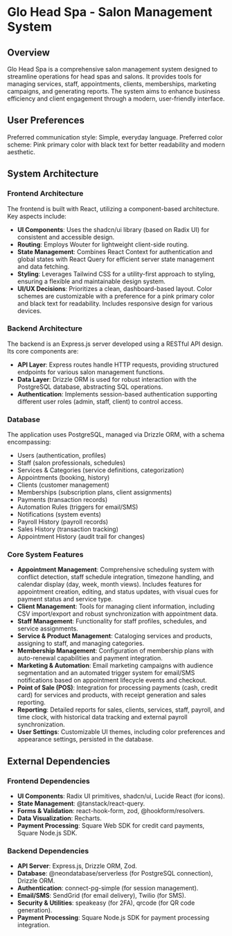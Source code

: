 # Glo Head Spa - Salon Management System

## Overview

Glo Head Spa is a comprehensive salon management system designed to streamline operations for head spas and salons. It provides tools for managing services, staff, appointments, clients, memberships, marketing campaigns, and generating reports. The system aims to enhance business efficiency and client engagement through a modern, user-friendly interface.

## User Preferences

Preferred communication style: Simple, everyday language.
Preferred color scheme: Pink primary color with black text for better readability and modern aesthetic.

## System Architecture

### Frontend Architecture

The frontend is built with React, utilizing a component-based architecture. Key aspects include:
- **UI Components**: Uses the shadcn/ui library (based on Radix UI) for consistent and accessible design.
- **Routing**: Employs Wouter for lightweight client-side routing.
- **State Management**: Combines React Context for authentication and global states with React Query for efficient server state management and data fetching.
- **Styling**: Leverages Tailwind CSS for a utility-first approach to styling, ensuring a flexible and maintainable design system.
- **UI/UX Decisions**: Prioritizes a clean, dashboard-based layout. Color schemes are customizable with a preference for a pink primary color and black text for readability. Includes responsive design for various devices.

### Backend Architecture

The backend is an Express.js server developed using a RESTful API design. Its core components are:
- **API Layer**: Express routes handle HTTP requests, providing structured endpoints for various salon management functions.
- **Data Layer**: Drizzle ORM is used for robust interaction with the PostgreSQL database, abstracting SQL operations.
- **Authentication**: Implements session-based authentication supporting different user roles (admin, staff, client) to control access.

### Database

The application uses PostgreSQL, managed via Drizzle ORM, with a schema encompassing:
- Users (authentication, profiles)
- Staff (salon professionals, schedules)
- Services & Categories (service definitions, categorization)
- Appointments (booking, history)
- Clients (customer management)
- Memberships (subscription plans, client assignments)
- Payments (transaction records)
- Automation Rules (triggers for email/SMS)
- Notifications (system events)
- Payroll History (payroll records)
- Sales History (transaction tracking)
- Appointment History (audit trail for changes)

### Core System Features

- **Appointment Management**: Comprehensive scheduling system with conflict detection, staff schedule integration, timezone handling, and calendar display (day, week, month views). Includes features for appointment creation, editing, and status updates, with visual cues for payment status and service type.
- **Client Management**: Tools for managing client information, including CSV import/export and robust synchronization with appointment data.
- **Staff Management**: Functionality for staff profiles, schedules, and service assignments.
- **Service & Product Management**: Cataloging services and products, assigning to staff, and managing categories.
- **Membership Management**: Configuration of membership plans with auto-renewal capabilities and payment integration.
- **Marketing & Automation**: Email marketing campaigns with audience segmentation and an automated trigger system for email/SMS notifications based on appointment lifecycle events and checkout.
- **Point of Sale (POS)**: Integration for processing payments (cash, credit card) for services and products, with receipt generation and sales reporting.
- **Reporting**: Detailed reports for sales, clients, services, staff, payroll, and time clock, with historical data tracking and external payroll synchronization.
- **User Settings**: Customizable UI themes, including color preferences and appearance settings, persisted in the database.

## External Dependencies

### Frontend Dependencies

- **UI Components**: Radix UI primitives, shadcn/ui, Lucide React (for icons).
- **State Management**: @tanstack/react-query.
- **Forms & Validation**: react-hook-form, zod, @hookform/resolvers.
- **Data Visualization**: Recharts.
- **Payment Processing**: Square Web SDK for credit card payments, Square Node.js SDK.

### Backend Dependencies

- **API Server**: Express.js, Drizzle ORM, Zod.
- **Database**: @neondatabase/serverless (for PostgreSQL connection), Drizzle ORM.
- **Authentication**: connect-pg-simple (for session management).
- **Email/SMS**: SendGrid (for email delivery), Twilio (for SMS).
- **Security & Utilities**: speakeasy (for 2FA), qrcode (for QR code generation).
- **Payment Processing**: Square Node.js SDK for payment processing integration.